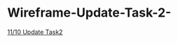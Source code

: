 # Wireframe-Update-Task-2-
[11/10 Update Task2](https://miro.com/app/board/uXjVPPe9Za0=/?share_link_id=304315637159)
